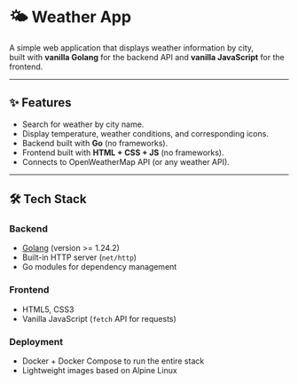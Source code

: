 # 🌤️ Weather App

A simple web application that displays weather information by city,  
built with **vanilla Golang** for the backend API and **vanilla JavaScript** for the frontend.

---

## ✨ Features
- Search for weather by city name.
- Display temperature, weather conditions, and corresponding icons.
- Backend built with **Go** (no frameworks).
- Frontend built with **HTML + CSS + JS** (no frameworks).
- Connects to OpenWeatherMap API (or any weather API).

---

## 🛠️ Tech Stack
### Backend
- [Golang](https://go.dev/) (version >= 1.24.2)  
- Built-in HTTP server (`net/http`)  
- Go modules for dependency management  

### Frontend
- HTML5, CSS3  
- Vanilla JavaScript (`fetch` API for requests)  

### Deployment
- Docker + Docker Compose to run the entire stack  
- Lightweight images based on Alpine Linux  
